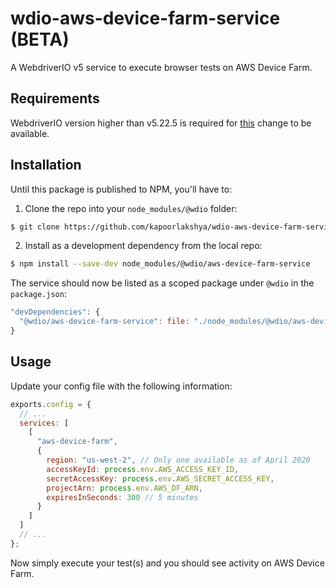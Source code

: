 # wdio-aws-device-farm-service (BETA)

A WebdriverIO v5 service to execute browser tests on AWS Device Farm.

## Requirements

WebdriverIO version higher than v5.22.5 is required for [this](https://github.com/webdriverio/webdriverio/pull/5145) change to be available.

## Installation

Until this package is published to NPM, you'll have to:

1. Clone the repo into your `node_modules/@wdio` folder:

```bash
$ git clone https://github.com/kapoorlakshya/wdio-aws-device-farm-service.git node_modules/@wdio/aws-device-farm
```

2. Install as a development dependency from the local repo:

```bash
$ npm install --save-dev node_modules/@wdio/aws-device-farm-service
```

The service should now be listed as a scoped package under `@wdio` in the `package.json`:

```js
"devDependencies": {
  "@wdio/aws-device-farm-service": file: "./node_modules/@wdio/aws-device-farm-service"
}
```

## Usage

Update your config file with the following information:

```js
exports.config = {
  // ...
  services: [
    [
      "aws-device-farm",
      {
        region: "us-west-2", // Only one available as of April 2020
        accessKeyId: process.env.AWS_ACCESS_KEY_ID,
        secretAccessKey: process.env.AWS_SECRET_ACCESS_KEY,
        projectArn: process.env.AWS_DF_ARN,
        expiresInSeconds: 300 // 5 minutes
      }
    ]
  ]
  // ...
};
```

Now simply execute your test(s) and you should see activity on AWS Device Farm.
